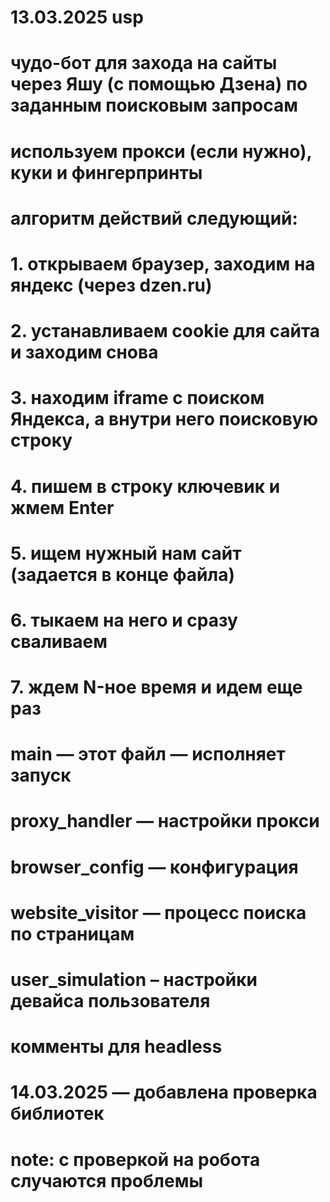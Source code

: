 # 13.03.2025 usp
# чудо-бот для захода на сайты через Яшу (с помощью Дзена) по заданным поисковым запросам
# используем прокси (если нужно), куки и фингерпринты
#
# алгоритм действий следующий:
#
# 1. открываем браузер, заходим на яндекс (через dzen.ru)
# 2. устанавливаем cookie для сайта и заходим снова
# 3. находим iframe с поиском Яндекса, а внутри него поисковую строку
# 4. пишем в строку ключевик и жмем Enter
# 5. ищем нужный нам сайт (задается в конце файла)
# 6. тыкаем на него и сразу сваливаем
# 7. ждем N-ное время и идем еще раз
#
# main — этот файл — исполняет запуск
# proxy_handler — настройки прокси
# browser_config — конфигурация
# website_visitor — процесс поиска по страницам
# user_simulation – настройки девайса пользователя
#
# комменты для headless
#
# 14.03.2025 — добавлена проверка библиотек
#
# note: с проверкой на робота случаются проблемы

